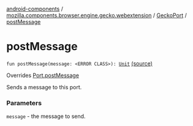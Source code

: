 [android-components](../../index.md) / [mozilla.components.browser.engine.gecko.webextension](../index.md) / [GeckoPort](index.md) / [postMessage](./post-message.md)

# postMessage

`fun postMessage(message: <ERROR CLASS>): `[`Unit`](https://kotlinlang.org/api/latest/jvm/stdlib/kotlin/-unit/index.html) [(source)](https://github.com/mozilla-mobile/android-components/blob/master/components/browser/engine-gecko-beta/src/main/java/mozilla/components/browser/engine/gecko/webextension/GeckoWebExtension.kt#L231)

Overrides [Port.postMessage](../../mozilla.components.concept.engine.webextension/-port/post-message.md)

Sends a message to this port.

### Parameters

`message` - the message to send.